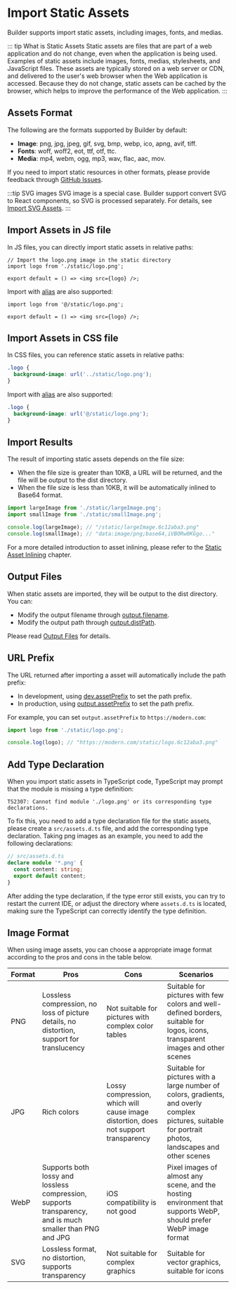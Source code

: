 # Import Static Assets

Builder supports import static assets, including images, fonts, and medias.

::: tip What is Static Assets
Static assets are files that are part of a web application and do not change, even when the application is being used. Examples of static assets include images, fonts, medias, stylesheets, and JavaScript files. These assets are typically stored on a web server or CDN, and delivered to the user's web browser when the Web application is accessed. Because they do not change, static assets can be cached by the browser, which helps to improve the performance of the Web application.
:::

## Assets Format

The following are the formats supported by Builder by default:

- **Image**: png, jpg, jpeg, gif, svg, bmp, webp, ico, apng, avif, tiff.
- **Fonts**: woff, woff2, eot, ttf, otf, ttc.
- **Media**: mp4, webm, ogg, mp3, wav, flac, aac, mov.

If you need to import static resources in other formats, please provide feedback through [GitHub Issues](https://github.com/modern-js-dev/modern.js/issues).

:::tip SVG images
SVG image is a special case. Builder support convert SVG to React components, so SVG is processed separately. For details, see [Import SVG Assets](/guide/basic/svg-assets.html).
:::

## Import Assets in JS file

In JS files, you can directly import static assets in relative paths:

```tsx
// Import the logo.png image in the static directory
import logo from './static/logo.png';

export default = () => <img src={logo} />;
```

Import with [alias](/guide/advanced/alias.html) are also supported:

```tsx
import logo from '@/static/logo.png';

export default = () => <img src={logo} />;
```

## Import Assets in CSS file

In CSS files, you can reference static assets in relative paths:

```css
.logo {
  background-image: url('../static/logo.png');
}
```

Import with [alias](/guide/advanced/alias.html) are also supported:

```css
.logo {
  background-image: url('@/static/logo.png');
}
```

## Import Results

The result of importing static assets depends on the file size:

- When the file size is greater than 10KB, a URL will be returned, and the file will be output to the dist directory.
- When the file size is less than 10KB, it will be automatically inlined to Base64 format.

```js
import largeImage from './static/largeImage.png';
import smallImage from './static/smallImage.png';

console.log(largeImage); // "/static/largeImage.6c12aba3.png"
console.log(smallImage); // "data:image/png;base64,iVBORw0KGgo..."
```

For a more detailed introduction to asset inlining, please refer to the [Static Asset Inlining](/guide/advanced/inline-assets.html) chapter.

## Output Files

When static assets are imported, they will be output to the dist directory. You can:

- Modify the output filename through [output.filename](/en/api/config-output.html#output-filename).
- Modify the output path through [output.distPath](/en/api/config-output.html#output-distpath).

Please read [Output Files](/guide/basic/output-files.html) for details.

## URL Prefix

The URL returned after importing a asset will automatically include the path prefix:

- In development, using [dev.assetPrefix](/en/api/config-dev.html#dev-assetprefix) to set the path prefix.
- In production, using [output.assetPrefix](/en/api/config-output.html#output-assetprefix) to set the path prefix.

For example, you can set `output.assetPrefix` to `https://modern.com`:

```js
import logo from './static/logo.png';

console.log(logo); // "https://modern.com/static/logo.6c12aba3.png"
```

## Add Type Declaration

When you import static assets in TypeScript code, TypeScript may prompt that the module is missing a type definition:

```
TS2307: Cannot find module './logo.png' or its corresponding type declarations.
```

To fix this, you need to add a type declaration file for the static assets, please create a `src/assets.d.ts` file, and add the corresponding type declaration. Taking png images as an example, you need to add the following declarations:

```ts
// src/assets.d.ts
declare module '*.png' {
  const content: string;
  export default content;
}
```

After adding the type declaration, if the type error still exists, you can try to restart the current IDE, or adjust the directory where `assets.d.ts` is located, making sure the TypeScript can correctly identify the type definition.

## Image Format

When using image assets, you can choose a appropriate image format according to the pros and cons in the table below.

| Format | Pros                                                                                                      | Cons                                                                                | Scenarios                                                                                                                                              |
| ------ | --------------------------------------------------------------------------------------------------------- | ----------------------------------------------------------------------------------- | ------------------------------------------------------------------------------------------------------------------------------------------------------ |
| PNG    | Lossless compression, no loss of picture details, no distortion, support for translucency                 | Not suitable for pictures with complex color tables                                 | Suitable for pictures with few colors and well-defined borders, suitable for logos, icons, transparent images and other scenes                         |
| JPG    | Rich colors                                                                                               | Lossy compression, which will cause image distortion, does not support transparency | Suitable for pictures with a large number of colors, gradients, and overly complex pictures, suitable for portrait photos, landscapes and other scenes |
| WebP   | Supports both lossy and lossless compression, supports transparency, and is much smaller than PNG and JPG | iOS compatibility is not good                                                       | Pixel images of almost any scene, and the hosting environment that supports WebP, should prefer WebP image format                                      |
| SVG    | Lossless format, no distortion, supports transparency                                                     | Not suitable for complex graphics                                                   | Suitable for vector graphics, suitable for icons                                                                                                       |

